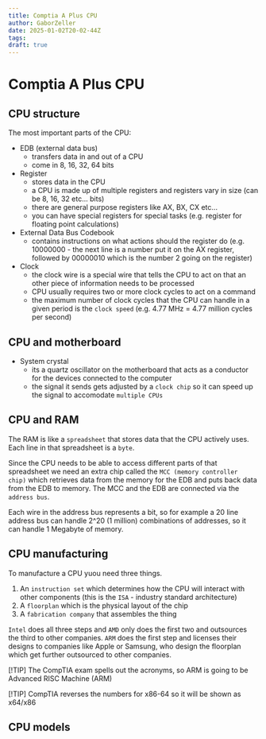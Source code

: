 ```yaml
---
title: Comptia A Plus CPU
author: GaborZeller
date: 2025-01-02T20-02-44Z
tags:
draft: true
---
```


# Comptia A Plus CPU

## CPU structure

The most important parts of the CPU:

- EDB (external data bus)
	- transfers data in and out of a CPU
	- come in 8, 16, 32, 64 bits
- Register
	- stores data in the CPU
	- a CPU is made up of multiple registers and registers vary in size (can be 8, 16, 32 etc... bits)
	- there are general purpose registers like AX, BX, CX etc...
	- you can have special registers for special tasks (e.g. register for floating point calculations)
- External Data Bus Codebook
	- contains instructions on what actions should the register do (e.g. 10000000 - the next line is a number put it on the AX register, followed by 00000010 which is the number 2 going on the register)
- Clock
	- the clock wire is a special wire that tells the CPU to act on that an other piece of information needs to be processed
	- CPU usually requires two or more clock cycles to act on a command
	- the maximum number of clock cycles that the CPU can handle in a given period is the `clock speed` (e.g. 4.77 MHz = 4.77 million cycles per second)

## CPU and motherboard

- System crystal
	- its a quartz oscillator on the motherboard that acts as a conductor for the devices connected to the computer
	- the signal it sends gets adjusted by a `clock chip` so it can speed up the signal to accomodate `multiple CPUs`

## CPU and RAM

The RAM is like a `spreadsheet` that stores data that the CPU actively uses. Each line in that spreadsheet is a `byte`.

Since the CPU needs to be able to access different parts of that spreadsheet we need an extra chip called the `MCC (memory controller chip)` which retrieves data from the memory for the EDB and puts back data from the EDB to memory. The MCC and the EDB are connected via the `address bus`.

Each wire in the address bus represents a bit, so for example a 20 line address bus can handle 2^20 (1 million) combinations of addresses, so it can handle 1 Megabyte of memory.

## CPU manufacturing

To manufacture a CPU yuou need three things.

1. An `instruction set` which determines how the CPU will interact with other components (this is the `ISA` - industry standard architecture)
2. A `floorplan` which is the physical layout of the chip
3. A `fabrication company` that assembles the thing

`Intel` does all three steps and `AMD` only does the first two and outsources the third to other companies. `ARM` does the first step and licenses their designs to companies like Apple or Samsung, who design the floorplan which get further outsourced to other companies.

[!TIP] The CompTIA exam spells out the acronyms, so ARM is going to be Advanced RISC Machine (ARM)

[!TIP] CompTIA reverses the numbers for x86-64 so it will be shown as x64/x86

## CPU models






